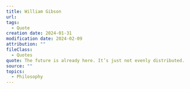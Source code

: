 ```yaml
---
title: William Gibson
url: 
tags:
  - Quote
creation date: 2024-01-31
modification date: 2024-02-09
attribution: ""
fileClass:
  - Quotes
quote: The future is already here. It’s just not evenly distributed.
source: ""
topics:
  - Philosophy
---
```

